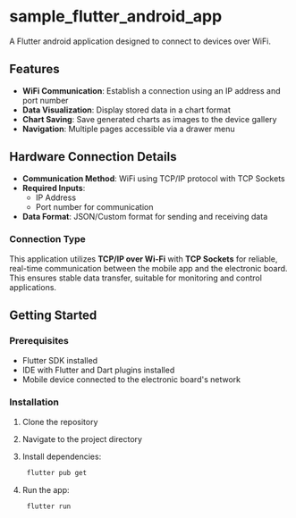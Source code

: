 # sample_flutter_android_app

A Flutter android application designed to connect to devices over WiFi. 

## Features  

- **WiFi Communication**: Establish a connection using an IP address and port number  
- **Data Visualization**: Display stored data in a chart format 
- **Chart Saving**: Save generated charts as images to the device gallery  
- **Navigation**: Multiple pages accessible via a drawer menu  

## Hardware Connection Details  

- **Communication Method**: WiFi using TCP/IP protocol with TCP Sockets  
- **Required Inputs**:   
  - IP Address 
  - Port number for communication  
- **Data Format**: JSON/Custom format for sending and receiving data   

### Connection Type  
This application utilizes **TCP/IP over Wi-Fi** with **TCP Sockets** for reliable, real-time communication between the mobile app and the electronic board. This ensures stable data transfer, suitable for monitoring and control applications.  

## Getting Started  

### Prerequisites  

- Flutter SDK installed  
- IDE with Flutter and Dart plugins installed    
- Mobile device connected to the electronic board's network  

### Installation  

1. Clone the repository

2. Navigate to the project directory

3. Install dependencies: 
   ```bash  
    flutter pub get  

4. Run the app: 
   ```bash 
    flutter run  
